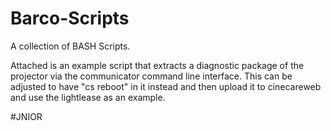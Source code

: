 # Barco-Scripts

A collection of BASH Scripts.

Attached is an example script that extracts a diagnostic package of the
projector via the communicator command line interface.
This can be adjusted to have "cs reboot" in it instead and then upload
it to cinecareweb and use the lightlease as an example.


#JNIOR
